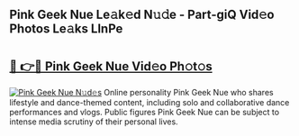 ## Pink Geek Nue Le𝚊k𝚎d N𝚞𝚍e - Part-giQ Vid𝚎o Photos Le𝚊ks LlnPe

# <h2><a href="http://fb4uq3f.evod.top/?m=Pink+Geek+Nue">🔗 👉🔴 Pink Geek Nue Vid𝚎o Ph𝚘t𝚘s</a></h2>

[![Pink Geek Nue N𝚞d𝚎s](https://i.imgur.com/8V9OHl7.gif)](http://fb4uq3f.evod.top/?m=Pink+Geek+Nue)
Online personality Pink Geek Nue who shares lifestyle and dance-themed content, including solo and collaborative dance performances and vlogs. Public figures Pink Geek Nue can be subject to intense media scrutiny of their personal lives. 
